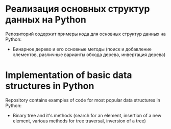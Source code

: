 # Реализация основных структур данных на Python

Репозиторий содержит примеры кода для основных структур данных на Python:
- Бинарное дерево и его основные методы (поиск и добавление элементов, различные варианты обхода дерева, инвертация дерева)

# Implementation of basic data structures in Python

Repository contains examples of code for most popular data structures in Python:
- Binary tree and it's methods (search for an element, insertion of a new element, various methods for tree traversal, inversion of a tree)
